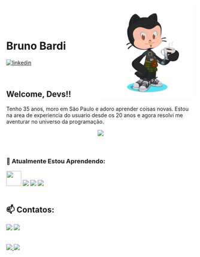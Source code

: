 <img align="right" width="250px" style="margin-top:-20px" src="https://github.com/b-bardi/b-bardi/blob/main/octocat-1698880197879.png">

</br>
</br>

<div dsplay="inline-block">
 
 <h1 align="left">Bruno Bardi</h1>
  <a href="https://www.linkedin.com/in/brunobardi">
    <img width="80px" src="https://i.ibb.co/RyZx12b/linkedin.png" alt="linkedin" style="vertical-align:top;">
  </a>
</div>

</br>
</br>

## Welcome, Devs!!

Tenho 35 anos, moro em São Paulo e adoro aprender coisas novas. Estou na area de experiencia do usuario desde os 20 anos e agora resolvi me aventurar no universo da programação.

<p align="center">
  <img src="https://media.tenor.com/YRzeUmYfWrQAAAAd/jim2.gif" width="350">
</p>
<br>

### 🌱 Atualmente Estou Aprendendo: 

<img loading="lazy" src="https://cdn.jsdelivr.net/gh/devicons/devicon/icons/git/git-original.svg" width="40" height="40"/> <img loading="lazy" src="https://cdn.jsdelivr.net/gh/devicons/devicon/icons/github/github-original.svg"  width="40" heigth="40"/> <img loading="lazy" src="https://cdn.jsdelivr.net/gh/devicons/devicon/icons/wordpress/wordpress-plain-wordmark.svg"  width="40" heigth="40"/> <img loading="lazy" src="https://cdn.jsdelivr.net/gh/devicons/devicon/icons/javascript/javascript-plain.svg"  width="40" heigth="40"/>
<br>
<br>

## 📫 Contatos:

<div>
<a href = "mailto:brunovbardi@gmail.com"><img loading="lazy" src="https://img.shields.io/badge/Gmail-D14836?style=for-the-badge&logo=gmail&logoColor=white" target="_blank"></a>
<a href="https://www.linkedin.com/in/brunobardi" target="_blank"><img loading="lazy" src="https://img.shields.io/badge/-LinkedIn-%230077B5?style=for-the-badge&logo=linkedin&logoColor=white" target="_blank"></a>   
</div>

<br>
<br>

<div>
<a href="https://github.com/b-bardi">
<img loading="lazy" height="180em" src="https://github-readme-stats.vercel.app/api/top-langs/?username=b-bardi&layout=compact&langs_count=7&theme=dracula"/>
<img loading="lazy" height="180em" src="https://github-readme-stats.vercel.app/api?username=b-bardi&show_icons=true&theme=dracula&include_all_commits=true&count_private=true"/>
</div>

<!--
**b-bardi/b-bardi** is a ✨ _special_ ✨ repository because its `README.md` (this file) appears on your GitHub profile.

Here are some ideas to get you started:

- 🔭 I’m currently working on ...
- 🌱 🖥️  I’m currently learning ...
- 👯 I’m looking to collaborate on ...
- 🤔 I’m looking for help with ...
- 💬 Ask me about ...
- 📫 How to reach me: ...
- 😄 Pronouns: ...
- ⚡ Fun fact: ...
-->
